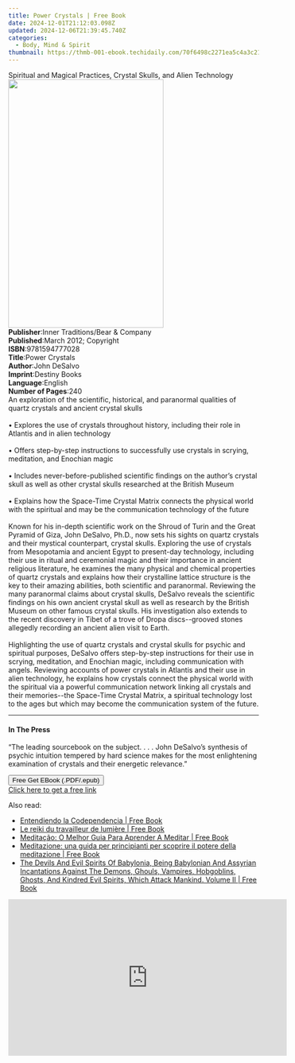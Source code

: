 ```yaml
---
title: Power Crystals | Free Book
date: 2024-12-01T21:12:03.098Z
updated: 2024-12-06T21:39:45.740Z
categories:
  - Body, Mind & Spirit
thumbnail: https://thmb-001-ebook.techidaily.com/70f6498c2271ea5c4a3c21a651a8a31a0496035bcb230faffe00595936d9ce87.jpg
---
```

<main id="book-container">
  <div class="flex flex-col">
    <div class="book-brief flex-1 py-6 px-4 sm:p-6 md:py-10 md:px-8">
      <!-- brief-->
      <div class="book-brief-main">
        Spiritual and Magical Practices, Crystal Skulls, and Alien Technology
      </div>
    </div>
    <div
      class="book-meta-info flex-1 grid gap-4 col-start-1 col-end-3 row-start-1 sm:mb-6 sm:grid-cols-4 lg:gap-6 lg:col-start-2 lg:row-end-6 lg:row-span-6 lg:mb-0"
    >
      <div
        class="book-meta-info-left place-content-center mt-4 p-4 text-sm leading-6 col-start-2 col-span-2 dark:text-slate-400"
      >
        <img
          class="w-full h-500 object-cover rounded-lg sm:h-255 sm:col-span-2 lg:col-span-full"
          src="https://img-001-ebook.techidaily.com/27c2011c075d37c02f96f6429c6ecd95c702c609b0c4c80a5cef744989555232.jpg"
          alt=""
          width="312"
          height="500"
        />
      </div>
      <div
        class="book-meta-info-right mt-2 col-start-1 row-start-2 col-span-3 self-center"
      >
        <!-- meta data  -->
        <div class="flex flex-col px-4 md:px-8">
          <div class="flex-1">
            <strong>Publisher</strong>:<span class="px-2"
              >Inner Traditions/Bear &amp; Company</span
            >
          </div>
          <div class="flex-1">
            <strong>Published</strong>:<span class="px-2"
              >March 2012; Copyright</span
            >
          </div>
          <div class="flex-1">
            <strong>ISBN</strong>:<span class="px-2">9781594777028</span>
          </div>
          <div class="flex-1">
            <strong>Title</strong>:<span class="px-2">Power Crystals</span>
          </div>
          <div class="flex-1">
            <strong>Author</strong>:<span class="px-2">John DeSalvo</span>
          </div>
          <div class="flex-1">
            <strong>Imprint</strong>:<span class="px-2">Destiny Books</span>
          </div>
          <div class="flex-1">
            <strong>Language</strong>:<span class="px-2">English</span>
          </div>
          <div class="flex-1">
            <strong>Number of Pages</strong>:<span class="px-2">240</span>
          </div>
        </div>
      </div>
    </div>
    <div class="book-description flex-1 py-6 px-4 sm:p-6 md:py-10 md:px-8">
      <div class="book-description-main">
        <div accordion-content="" id="description">
          An exploration of the scientific, historical, and paranormal qualities
          of quartz crystals and ancient crystal skulls <br />
          <br />• Explores the use of crystals throughout history, including
          their role in Atlantis and in alien technology <br />
          <br />• Offers step-by-step instructions to successfully use crystals
          in scrying, meditation, and Enochian magic <br />
          <br />• Includes never-before-published scientific findings on the
          author’s crystal skull as well as other crystal skulls researched at
          the British Museum <br />
          <br />• Explains how the Space-Time Crystal Matrix connects the
          physical world with the spiritual and may be the communication
          technology of the future <br />
          <br />Known for his in-depth scientific work on the Shroud of Turin
          and the Great Pyramid of Giza, John DeSalvo, Ph.D., now sets his
          sights on quartz crystals and their mystical counterpart, crystal
          skulls. Exploring the use of crystals from Mesopotamia and ancient
          Egypt to present-day technology, including their use in ritual and
          ceremonial magic and their importance in ancient religious literature,
          he examines the many physical and chemical properties of quartz
          crystals and explains how their crystalline lattice structure is the
          key to their amazing abilities, both scientific and paranormal.
          Reviewing the many paranormal claims about crystal skulls, DeSalvo
          reveals the scientific findings on his own ancient crystal skull as
          well as research by the British Museum on other famous crystal skulls.
          His investigation also extends to the recent discovery in Tibet of a
          trove of Dropa discs--grooved stones allegedly recording an ancient
          alien visit to Earth. <br />
          <br />Highlighting the use of quartz crystals and crystal skulls for
          psychic and spiritual purposes, DeSalvo offers step-by-step
          instructions for their use in scrying, meditation, and Enochian magic,
          including communication with angels. Reviewing accounts of power
          crystals in Atlantis and their use in alien technology, he explains
          how crystals connect the physical world with the spiritual via a
          powerful communication network linking all crystals and their
          memories--the Space-Time Crystal Matrix, a spiritual technology lost
          to the ages but which may become the communication system of the
          future.
        </div>
        <div class="accordion-fader"></div>
      </div>
    </div>
    <div class="book-excerpts flex-1 py-6 px-4 sm:p-6 md:py-10 md:px-8">
      <!-- excerpts-->
      <div class="book-excerpts-main">
        <hr />
        <h4 class="placeholder placeholder-heading">
          <span>In The Press</span>
        </h4>
        <p>
          “The leading sourcebook on the subject. . . . John DeSalvo’s synthesis
          of psychic intuition tempered by hard science makes for the most
          enlightening examination of crystals and their energetic relevance.”
        </p>
      </div>
    </div>
    <div
      class="book-about-author flex-1 py-6 px-4 sm:p-6 md:py-10 md:px-8"
    ></div>
    <div class="book-free-get flex-1 py-6 px-4 sm:p-6 md:py-10 md:px-8">
      <button
        id="btn-free-get"
        class="bg-blue-500 hover:bg-blue-700 text-white font-bold py-2 px-4 rounded"
      >
        Free Get EBook (.PDF/.epub)
      </button>
      <div id="countdown-display" class="px-2 text-lg mt-2"></div>
      <a
        id="free-link"
        class="hidden bg-blue-500 hover:bg-blue-700 text-white font-bold py-2 px-4 rounded"
        href="https://www.ebooks.com/en-us/book/95782595/power-crystals/john-desalvo/"
        target="_blank"
        >Click here to get a free link</a
      >
    </div>
    <script>
      let countdownTime = 0;
      let countdownInterval = null;
      document
        .getElementById('btn-free-get')
        .addEventListener('click', startCountdown);
      function startCountdown() {
        countdownTime = new Date().getTime() + 60000 * 3;
        countdownInterval = setInterval(updateCountdown, 1000);
        document.getElementById('btn-free-get').disabled = true;
        document
          .getElementById('btn-free-get')
          .classList.add('bg-gray-500', 'cursor-not-allowed');
      }
      function updateCountdown() {
        let currentTime = new Date().getTime();
        let timeLeft = countdownTime - currentTime;
        let secondsLeft = Math.floor(timeLeft / 1000);
        document.getElementById('countdown-display').innerHTML =
          `Remaining time: ${secondsLeft} seconds.`;
        if (secondsLeft <= 0) {
          clearInterval(countdownInterval);
          document.getElementById('btn-free-get').classList.add('hidden');
          document.getElementById('free-link').classList.remove('hidden');
          document.getElementById('countdown-display').innerHTML = '';
        }
      }
    </script>
  </div>
</main>

<ins class="adsbygoogle"
      style="display:block"
      data-ad-client="ca-pub-7571918770474297"
      data-ad-slot="8358498916"
      data-ad-format="auto"
      data-full-width-responsive="true"></ins>
    

<span class="atpl-alsoreadstyle">Also read:</span>
<div><ul>
<li><a href="https://novels-ebooks.techidaily.com/209634843-9781507193976-entendiendo-la-codependencia/"><u>Entendiendo la Codependencia | Free Book</u></a></li>
<li><a href="https://novels-ebooks.techidaily.com/209634870-9781547530946-le-reiki-du-travailleur-de-lumiere/"><u>Le reiki du travailleur de lumière | Free Book</u></a></li>
<li><a href="https://novels-ebooks.techidaily.com/209634896-9781547571352-meditacao-o-melhor-guia-para-aprender-a-meditar/"><u>Meditação: O Melhor Guia Para Aprender A Meditar | Free Book</u></a></li>
<li><a href="https://novels-ebooks.techidaily.com/209634887-9781547573073-meditazione-una-guida-per-principianti-per-scoprire-il-potere-della-meditazione/"><u>Meditazione: una guida per principianti per scoprire il potere della meditazione | Free Book</u></a></li>
<li><a href="https://novels-ebooks.techidaily.com/209634945-9781447483199-the-devils-and-evil-spirits-of-babylonia-being-babylonian-and-assyrian-incantations-against-the-demons-ghouls-vampires-hobgoblins-ghosts-and-kindred-evil-spirit/"><u>The Devils And Evil Spirits Of Babylonia, Being Babylonian And Assyrian Incantations Against The Demons, Ghouls, Vampires, Hobgoblins, Ghosts, And Kindred Evil Spirits, Which Attack Mankind. Volume II | Free Book</u></a></li>
</ul></div>

<!-- affiliate ads begin -->
<iframe width="560" height="315" src="https://www.youtube.com/embed/aoMiYpYiFZs?si=qvYvGytDD17fvSXO" title="YouTube video player" frameborder="0" allow="accelerometer; autoplay; clipboard-write; encrypted-media; gyroscope; picture-in-picture; web-share" referrerpolicy="strict-origin-when-cross-origin" allowfullscreen></iframe>
<!-- affiliate ads end -->

